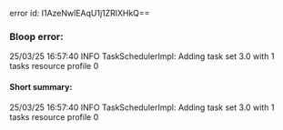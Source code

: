 error id: I1AzeNwlEAqU1j1ZRlXHkQ==
### Bloop error:

25/03/25 16:57:40 INFO TaskSchedulerImpl: Adding task set 3.0 with 1 tasks resource profile 0
#### Short summary: 

25/03/25 16:57:40 INFO TaskSchedulerImpl: Adding task set 3.0 with 1 tasks resource profile 0
